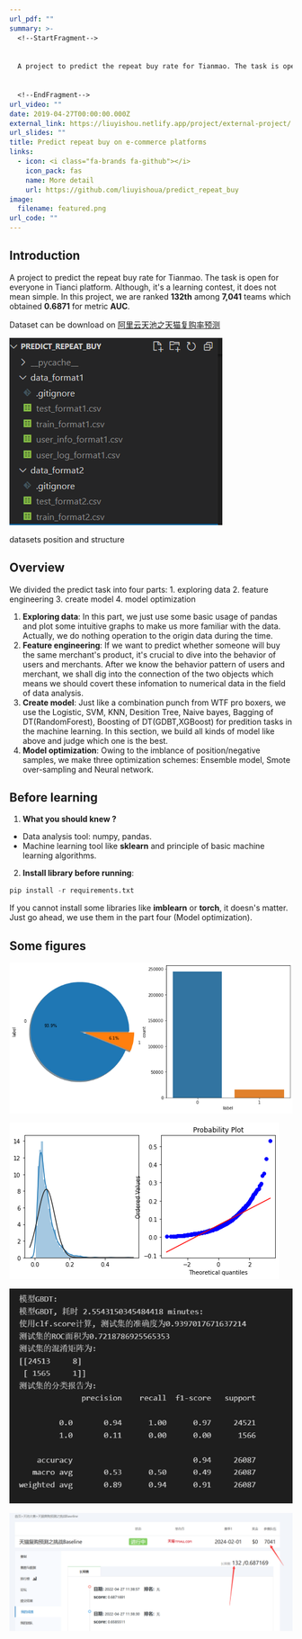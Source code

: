```yaml
---
url_pdf: ""
summary: >-
  <!--StartFragment-->


  A project to predict the repeat buy rate for Tianmao. The task is open for everyone in Tianci platform. Although, it's a learning contest, it does not mean simple. In this project, we are ranked **132th** among **7,041** teams which obtained **0.6871** for metric **AUC**.


  <!--EndFragment-->
url_video: ""
date: 2019-04-27T00:00:00.000Z
external_link: https://liuyishou.netlify.app/project/external-project/
url_slides: ""
title: Predict repeat buy on e-commerce platforms
links:
  - icon: <i class="fa-brands fa-github"></i>
    icon_pack: fas
    name: More detail
    url: https://github.com/liuyishoua/predict_repeat_buy
image:
  filename: featured.png
url_code: ""
---
```

## Introduction

A project to predict the repeat buy rate for Tianmao. The task is open for everyone in Tianci platform. Although, it's a learning contest, it does not mean simple. In this project, we are ranked **132th** among **7,041** teams which obtained **0.6871** for metric **AUC**.

Dataset can be download on [阿里云天池之天猫复购率预测](https://tianchi.aliyun.com/competition/entrance/231576/introduction?lang=zh-cn)

![data](data.png)

datasets position and structure


## Overview

We divided the predict task into four parts: 1. exploring data 2. feature engineering 3. create model 4. model optimization

1. **Exploring data**: In this part, we just use some basic usage of pandas and plot some intuitive graphs to make us more familiar with the data. Actually, we do nothing operation to the origin data during the time.
2. **Feature engineering**: If we want to predict whether someone will buy the same merchant's product, it's crucial to dive into the behavior of users and merchants. After we know the behavior pattern of users and merchant, we shall dig into the connection of the two objects which means we should covert these infomation to numerical data in the field of data analysis.
3. **Create model**: Just like a combination punch from WTF pro boxers, we use the Logistic, SVM, KNN, Desition Tree, Naive bayes, Bagging of DT(RandomForest), Boosting of DT(GDBT,XGBoost) for predition tasks in the machine learning. In this section, we build all kinds of model like above and judge which one is the best.
4. **Model optimization**: Owing to the imblance of position/negative samples, we make three optimization schemes: Ensemble model, Smote over-sampling and Neural network.

## Before learning

1. **What you should knew ?**

* Data analysis tool: numpy, pandas.
* Machine learning tool like **sklearn** and principle of basic machine learning algorithms.  

2. **Install library before running**:

```python
pip install -r requirements.txt
```

If you cannot install some libraries like **imblearn** or **torch**, it doesn's matter. Just go ahead, we use them in the part four (Model optimization). 

## Some figures

![1](1.png)

![2](2.png)

![3](3.png)

![4](4.png)
